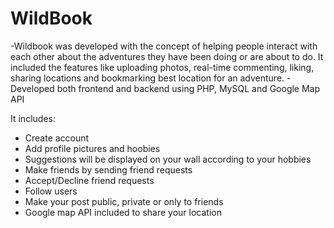 # WildBook

-Wildbook was developed with the concept of helping people interact with each other about the adventures they have been doing or are about to do. It included the features like uploading photos, real-time commenting, liking, sharing locations and bookmarking best location for an adventure.
-Developed both frontend and backend using PHP, MySQL and Google Map API

It includes:
  - Create account
  - Add profile pictures and hoobies
  - Suggestions will be displayed on your wall according to your hobbies
  - Make friends by sending friend requests
  - Accept/Decline friend requests
  - Follow users
  - Make your post public, private or only to friends
  - Google map API included to share your location 
  
